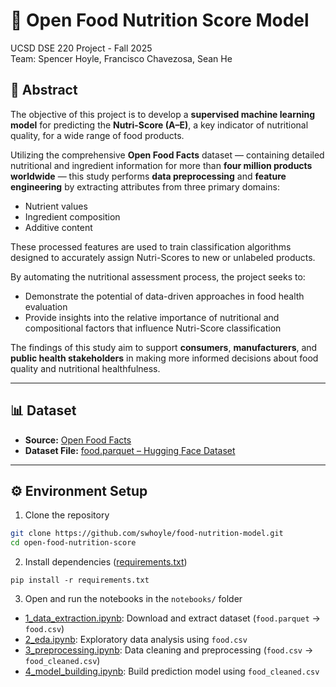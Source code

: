 # 🥗 Open Food Nutrition Score Model

UCSD DSE 220 Project - Fall 2025<br>
Team: Spencer Hoyle, Francisco Chavezosa, Sean He

## 📘 Abstract
The objective of this project is to develop a **supervised machine learning model** for predicting the **Nutri-Score (A–E)**, a key indicator of nutritional quality, for a wide range of food products.  

Utilizing the comprehensive **Open Food Facts** dataset — containing detailed nutritional and ingredient information for more than **four million products worldwide** — this study performs **data preprocessing** and **feature engineering** by extracting attributes from three primary domains:
- Nutrient values  
- Ingredient composition  
- Additive content  

These processed features are used to train classification algorithms designed to accurately assign Nutri-Scores to new or unlabeled products.  

By automating the nutritional assessment process, the project seeks to:
- Demonstrate the potential of data-driven approaches in food health evaluation  
- Provide insights into the relative importance of nutritional and compositional factors that influence Nutri-Score classification  

The findings of this study aim to support **consumers**, **manufacturers**, and **public health stakeholders** in making more informed decisions about food quality and nutritional healthfulness.

---

## 📊 Dataset
- **Source:** [Open Food Facts](https://world.openfoodfacts.org/)  
- **Dataset File:** [food.parquet – Hugging Face Dataset](https://huggingface.co/datasets/openfoodfacts/product-database/blob/main/food.parquet)

---

## ⚙️ Environment Setup

1. Clone the repository
```bash
git clone https://github.com/swhoyle/food-nutrition-model.git
cd open-food-nutrition-score
```

2. Install dependencies ([requirements.txt](requirements.txt))
```
pip install -r requirements.txt
```

3. Open and run the notebooks in the `notebooks/` folder

- [1_data_extraction.ipynb](notebooks/1_data_extraction.ipynb): Download and extract dataset (`food.parquet` → `food.csv`)  
- [2_eda.ipynb](notebooks/2_eda.ipynb): Exploratory data analysis using `food.csv`  
- [3_preprocessing.ipynb](notebooks/3_preprocessing.ipynb): Data cleaning and preprocessing (`food.csv` → `food_cleaned.csv`)  
- [4_model_building.ipynb](notebooks/4_model_building.ipynb): Build prediction model using `food_cleaned.csv`

